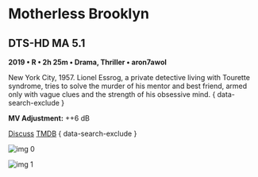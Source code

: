 # Motherless Brooklyn

## DTS-HD MA 5.1

**2019 • R • 2h 25m • Drama, Thriller • aron7awol**

New York City, 1957. Lionel Essrog, a private detective living with Tourette syndrome, tries to solve the murder of his mentor and best friend, armed only with vague clues and the strength of his obsessive mind.
{ data-search-exclude }

**MV Adjustment:** ++6 dB

[Discuss](https://www.avsforum.com/threads/bass-eq-for-filtered-movies.2995212/post-59138978)  [TMDB](504562)
{ data-search-exclude }

![img 0](https://i.imgur.com/1BROOja.jpg)

![img 1](https://i.imgur.com/iH8jTb1.png)

